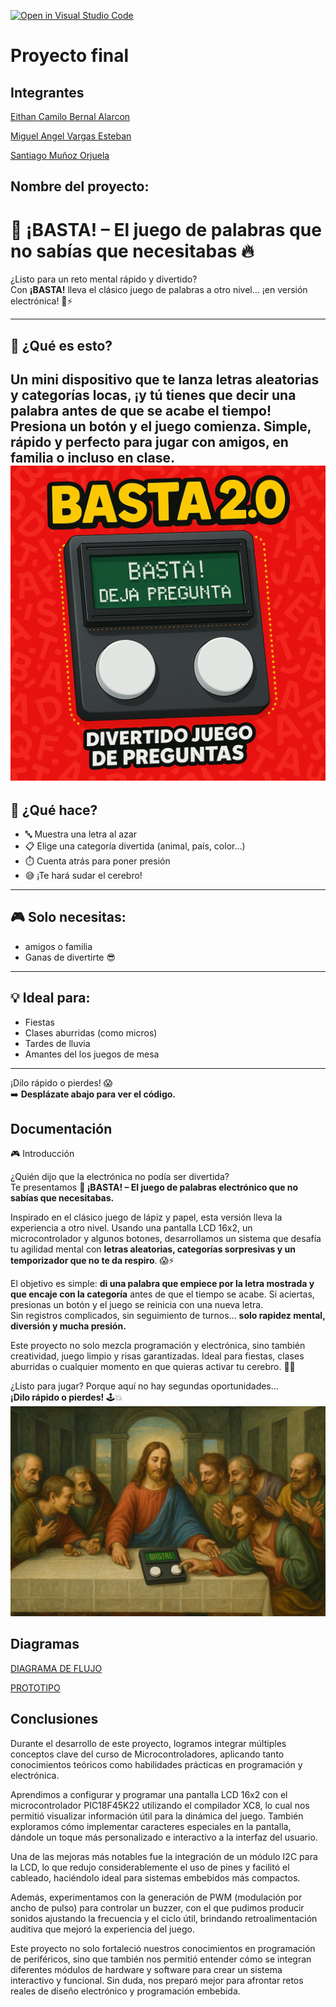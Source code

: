[![Open in Visual Studio Code](https://classroom.github.com/assets/open-in-vscode-2e0aaae1b6195c2367325f4f02e2d04e9abb55f0b24a779b69b11b9e10269abc.svg)](https://classroom.github.com/online_ide?assignment_repo_id=19632335&assignment_repo_type=AssignmentRepo)


# Proyecto final

## Integrantes

[Eithan Camilo Bernal Alarcon](https://github.com/EithanCBernal)

[Miguel Angel Vargas Esteban](https://github.com/miguelitoapk)

[Santiago Muñoz Orjuela](https://github.com/santiagomunoz713) 

## Nombre del proyecto: 

# 🚨 ¡BASTA! – El juego de palabras que no sabías que necesitabas 🔥

¿Listo para un reto mental rápido y divertido?  
Con **¡BASTA!** lleva el clásico juego de palabras a otro nivel… ¡en versión electrónica! 🧠⚡

---

## 🤩 ¿Qué es esto?
Un mini dispositivo que te lanza **letras aleatorias** y **categorías locas**, ¡y tú tienes que decir una palabra antes de que se acabe el tiempo!  
Presiona un botón y el juego comienza. Simple, rápido y perfecto para jugar con amigos, en familia o incluso en clase.
![BAsta](/ChatGPT%20Image%2025%20may%202025,%2019_26_19.png)
---

## 🧩 ¿Qué hace?
- 🔤 Muestra una letra al azar
- 📋 Elige una categoría divertida (animal, país, color…)
- ⏱️ Cuenta atrás para poner presión
- 😅 ¡Te hará sudar el cerebro!

---

## 🎮 Solo necesitas:

- amigos o familia
- Ganas de divertirte 😎  

---

## 💡 Ideal para:
- Fiestas  
- Clases aburridas (como micros)  
- Tardes de lluvia  
- Amantes del los juegos de mesa 

---

¡Dilo rápido o pierdes! 😱  
➡️ **Desplázate abajo para ver el código.**  




## Documentación


 🎮 Introducción

¿Quién dijo que la electrónica no podía ser divertida?  
Te presentamos **🚨 ¡BASTA! – El juego de palabras electrónico que no sabías que necesitabas.**

Inspirado en el clásico juego de lápiz y papel, esta versión lleva la experiencia a otro nivel. Usando una pantalla LCD 16x2, un microcontrolador y algunos botones, desarrollamos un sistema que desafía tu agilidad mental con **letras aleatorias, categorías sorpresivas y un temporizador que no te da respiro**. 😱⚡

El objetivo es simple: **di una palabra que empiece por la letra mostrada y que encaje con la categoría** antes de que el tiempo se acabe. Si aciertas, presionas un botón y el juego se reinicia con una nueva letra.  
Sin registros complicados, sin seguimiento de turnos… **solo rapidez mental, diversión y mucha presión.**

Este proyecto no solo mezcla programación y electrónica, sino también creatividad, juego limpio y risas garantizadas. Ideal para fiestas, clases aburridas o cualquier momento en que quieras activar tu cerebro. 🧠🔥

¿Listo para jugar? Porque aquí no hay segundas oportunidades…  
**¡Dilo rápido o pierdes!** 🕹️💥
![Basta Promocional](/ChatGPT%20Image%2025%20may%202025,%2019_35_46.png)

## Diagramas

[DIAGRAMA DE FLUJO](/basta_game_flowchart.mermaid)

[PROTOTIPO](/WhatsApp%20Image%202025-05-25%20at%207.22.04%20PM.jpeg)

## Conclusiones

Durante el desarrollo de este proyecto, logramos integrar múltiples conceptos clave del curso de Microcontroladores, aplicando tanto conocimientos teóricos como habilidades prácticas en programación y electrónica.

Aprendimos a configurar y programar una pantalla LCD 16x2 con el microcontrolador PIC18F45K22 utilizando el compilador XC8, lo cual nos permitió visualizar información útil para la dinámica del juego. También exploramos cómo implementar caracteres especiales en la pantalla, dándole un toque más personalizado e interactivo a la interfaz del usuario.

Una de las mejoras más notables fue la integración de un módulo I2C para la LCD, lo que redujo considerablemente el uso de pines y facilitó el cableado, haciéndolo ideal para sistemas embebidos más compactos.

Además, experimentamos con la generación de PWM (modulación por ancho de pulso) para controlar un buzzer, con el que pudimos producir sonidos ajustando la frecuencia y el ciclo útil, brindando retroalimentación auditiva que mejoró la experiencia del juego.

Este proyecto no solo fortaleció nuestros conocimientos en programación de periféricos, sino que también nos permitió entender cómo se integran diferentes módulos de hardware y software para crear un sistema interactivo y funcional.
Sin duda, nos preparó mejor para afrontar retos reales de diseño electrónico y programación embebida.
<!-- Crear una carpeta src e incluir en ella los códigos y/o el proyecto de mplab-->
